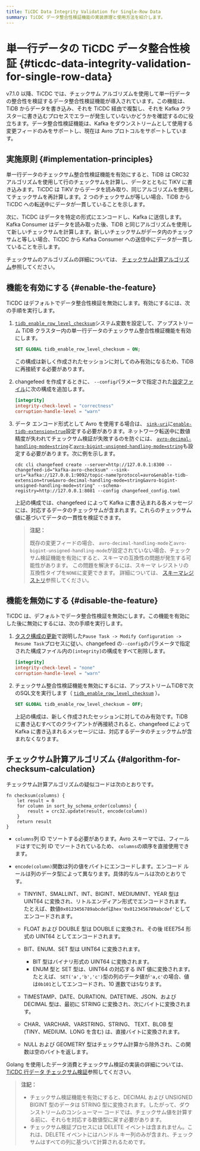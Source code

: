 ```yaml
---
title: TiCDC Data Integrity Validation for Single-Row Data
summary: TiCDC データ整合性検証機能の実装原理と使用方法を紹介します。
---
```


# 単一行データの TiCDC データ整合性検証 {#ticdc-data-integrity-validation-for-single-row-data}

v7.1.0 以降、TiCDC では、チェックサム アルゴリズムを使用して単一行データの整合性を検証するデータ整合性検証機能が導入されています。この機能は、TiDB からデータを書き込み、それを TiCDC 経由で複製し、それを Kafka クラスターに書き込むプロセスでエラーが発生していないかどうかを確認するのに役立ちます。データ整合性検証機能は、Kafka をダウンストリームとして使用する変更フィードのみをサポートし、現在は Avro プロトコルをサポートしています。

## 実施原則 {#implementation-principles}

単一行データのチェックサム整合性検証機能を有効にすると、TiDB は CRC32 アルゴリズムを使用して行のチェックサムを計算し、データとともに TiKV に書き込みます。TiCDC は TiKV からデータを読み取り、同じアルゴリズムを使用してチェックサムを再計算します。2 つのチェックサムが等しい場合、TiDB から TiCDC への転送中にデータが一貫していることを示します。

次に、TiCDC はデータを特定の形式にエンコードし、Kafka に送信します。Kafka Consumer はデータを読み取った後、TiDB と同じアルゴリズムを使用して新しいチェックサムを計算します。新しいチェックサムがデータ内のチェックサムと等しい場合、TiCDC から Kafka Consumer への送信中にデータが一貫していることを示します。

チェックサムのアルゴリズムの詳細については、 [チェックサム計算アルゴリズム](#algorithm-for-checksum-calculation)参照してください。

## 機能を有効にする {#enable-the-feature}

TiCDC はデフォルトでデータ整合性検証を無効にします。有効にするには、次の手順を実行します。

1.  [`tidb_enable_row_level_checksum`](/system-variables.md#tidb_enable_row_level_checksum-new-in-v710)システム変数を設定して、アップストリーム TiDB クラスター内の単一行データのチェックサム整合性検証機能を有効にします。

    ```sql
    SET GLOBAL tidb_enable_row_level_checksum = ON;
    ```

    この構成は新しく作成されたセッションに対してのみ有効になるため、TiDB に再接続する必要があります。

2.  changefeed を作成するときに、 `--config`パラメータで指定された[設定ファイル](/ticdc/ticdc-changefeed-config.md#changefeed-configuration-parameters)に次の構成を追加します。

    ```toml
    [integrity]
    integrity-check-level = "correctness"
    corruption-handle-level = "warn"
    ```

3.  データ エンコード形式として Avro を使用する場合は、 [`sink-uri`](/ticdc/ticdc-sink-to-kafka.md#configure-sink-uri-for-kafka)に[`enable-tidb-extension=true`](/ticdc/ticdc-sink-to-kafka.md#configure-sink-uri-for-kafka)設定する必要があります。ネットワーク転送中に数値精度が失われてチェックサム検証が失敗するのを防ぐには、 [`avro-decimal-handling-mode=string`](/ticdc/ticdc-sink-to-kafka.md#configure-sink-uri-for-kafka)と[`avro-bigint-unsigned-handling-mode=string`](/ticdc/ticdc-sink-to-kafka.md#configure-sink-uri-for-kafka)も設定する必要があります。次に例を示します。

    ```shell
    cdc cli changefeed create --server=http://127.0.0.1:8300 --changefeed-id="kafka-avro-checksum" --sink-uri="kafka://127.0.0.1:9092/topic-name?protocol=avro&enable-tidb-extension=true&avro-decimal-handling-mode=string&avro-bigint-unsigned-handling-mode=string" --schema-registry=http://127.0.0.1:8081 --config changefeed_config.toml
    ```

    上記の構成では、changefeed によって Kafka に書き込まれる各メッセージには、対応するデータのチェックサムが含まれます。これらのチェックサム値に基づいてデータの一貫性を検証できます。

    > **注記：**
    >
    > 既存の変更フィードの場合、 `avro-decimal-handling-mode`と`avro-bigint-unsigned-handling-mode`が設定されていない場合、チェックサム検証機能を有効にすると、スキーマの互換性の問題が発生する可能性があります。 この問題を解決するには、スキーマ レジストリの互換性タイプを`NONE`に変更できます。 詳細については、 [スキーマレジストリ](https://docs.confluent.io/platform/current/schema-registry/fundamentals/avro.html#no-compatibility-checking)参照してください。

## 機能を無効にする {#disable-the-feature}

TiCDC は、デフォルトでデータ整合性検証を無効にします。この機能を有効にした後に無効にするには、次の手順を実行します。

1.  [タスク構成の更新](/ticdc/ticdc-manage-changefeed.md#update-task-configuration)で説明した`Pause Task -> Modify Configuration -> Resume Task`プロセスに従い、changefeed の`--config`のパラメータで指定された構成ファイル内の`[integrity]`の構成をすべて削除します。

    ```toml
    [integrity]
    integrity-check-level = "none"
    corruption-handle-level = "warn"
    ```

2.  チェックサム整合性検証機能を無効にするには、アップストリームTiDBで次のSQL文を実行します（ [`tidb_enable_row_level_checksum`](/system-variables.md#tidb_enable_row_level_checksum-new-in-v710) ）。

    ```sql
    SET GLOBAL tidb_enable_row_level_checksum = OFF;
    ```

    上記の構成は、新しく作成されたセッションに対してのみ有効です。TiDB に書き込むすべてのクライアントが再接続されると、changefeed によって Kafka に書き込まれるメッセージには、対応するデータのチェックサムが含まれなくなります。

## チェックサム計算アルゴリズム {#algorithm-for-checksum-calculation}

チェックサム計算アルゴリズムの疑似コードは次のとおりです。

    fn checksum(columns) {
        let result = 0
        for column in sort_by_schema_order(columns) {
            result = crc32.update(result, encode(column))
        }
        return result
    }

-   `columns`列 ID でソートする必要があります。Avro スキーマでは、フィールドはすでに列 ID でソートされているため、 `columns`の順序を直接使用できます。

-   `encode(column)`関数は列の値をバイトにエンコードします。エンコード ルールは列のデータ型によって異なります。具体的なルールは次のとおりです。

    -   TINYINT、SMALLINT、INT、BIGINT、MEDIUMINT、YEAR 型は UINT64 に変換され、リトルエンディアン形式でエンコードされます。たとえば、数値`0x0123456789abcdef`は`hex'0x0123456789abcdef'`としてエンコードされます。

    -   FLOAT および DOUBLE 型は DOUBLE に変換され、その後 IEEE754 形式の UINT64 としてエンコードされます。

    -   BIT、ENUM、SET 型は UINT64 に変換されます。

        -   BIT 型はバイナリ形式の UINT64 に変換されます。
        -   ENUM 型と SET 型は、UINT64 の対応する INT 値に変換されます。たとえば、 `SET('a','b','c')`型の列のデータ値が`'a,c'`の場合、値は`0b101`としてエンコードされ、10 進数では`5`なります。

    -   TIMESTAMP、DATE、DURATION、DATETIME、JSON、および DECIMAL 型は、最初に STRING に変換され、次にバイトに変換されます。

    -   CHAR、VARCHAR、VARSTRING、STRING、 TEXT、BLOB 型 (TINY、MEDIUM、LONG を含む) は、直接バイトに変換されます。

    -   NULL および GEOMETRY 型はチェックサム計算から除外され、この関数は空のバイトを返します。

Golang を使用したデータ消費とチェックサム検証の実装の詳細については、 [TiCDC 行データ チェックサム検証](/ticdc/ticdc-avro-checksum-verification.md)参照してください。

> **注記：**
>
> -   チェックサム検証機能を有効にすると、DECIMAL および UNSIGNED BIGINT 型のデータは STRING 型に変換されます。したがって、ダウンストリームのコンシューマー コードでは、チェックサム値を計算する前に、それらを対応する数値型に戻す必要があります。
> -   チェックサム検証プロセスには DELETE イベントは含まれません。これは、DELETE イベントにはハンドル キー列のみが含まれ、チェックサムはすべての列に基づいて計算されるためです。
